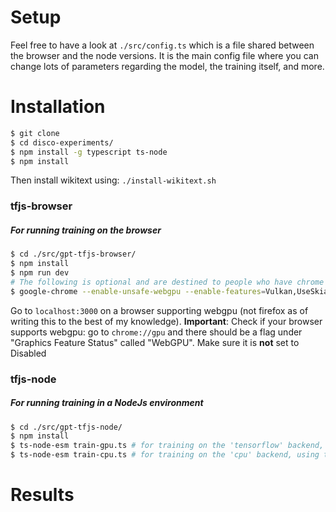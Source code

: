 # Setup

Feel free to have a look at `./src/config.ts` which is a file shared between the browser and the node versions. It is the main config file where you can change lots of parameters regarding the model, the training itself, and more.

# Installation

```sh
$ git clone
$ cd disco-experiments/
$ npm install -g typescript ts-node
$ npm install
```

Then install wikitext using: `./install-wikitext.sh`

### tfjs-browser

##### For running training on the browser

```sh
$ cd ./src/gpt-tfjs-browser/
$ npm install
$ npm run dev
# The following is optional and are destined to people who have chrome
$ google-chrome --enable-unsafe-webgpu --enable-features=Vulkan,UseSkiaRenderer # Run chrome with WebGPU enabled
```

Go to `localhost:3000` on a browser supporting webgpu (not firefox as of writing this to the best of my knowledge).
**Important**: Check if your browser supports webgpu: go to `chrome://gpu` and there should be a flag under "Graphics Feature Status" called "WebGPU". Make sure it is **not** set to Disabled

### tfjs-node

##### For running training in a NodeJs environment

```sh
$ cd ./src/gpt-tfjs-node/
$ npm install
$ ts-node-esm train-gpu.ts # for training on the 'tensorflow' backend, using a GPU
$ ts-node-esm train-cpu.ts # for training on the 'cpu' backend, using the CPU
```

# Results
